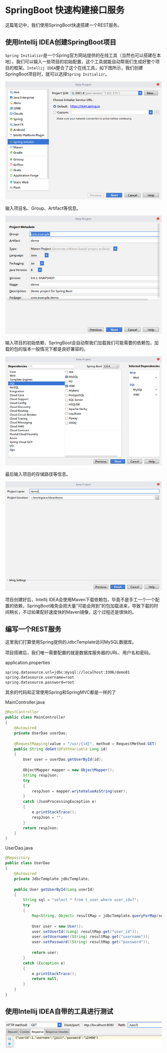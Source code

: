# SpringBoot 快速构建接口服务

这篇笔记中，我们使用SpringBoot快速搭建一个REST服务。

## 使用Intellij IDEA创建SpringBoot项目

`Spring Initializr`是一个Spring官方网站提供的在线工具（当然也可以搭建在本地），我们可以输入一些项目的初始配置，这个工具就能自动帮我们生成好整个项目的框架。`Intellij IDEA`整合了这个在线工具，如下图所示，我们创建SpringBoot项目时，就可以选择`Spring Initializr`。

![](res/1.png)

输入项目名、Group、Artifact等信息。

![](res/2.png)

输入项目的初始依赖，SpringBoot会自动帮我们加载我们可能需要的依赖包，加载的包的版本一般情况下都是良好兼容的。

![](res/3.png)

最后输入项目的存储路径等信息。

![](res/4.png)

项目创建好后，Intellij IDEA会使用Maven下载依赖包，毕竟不是手工一个一个配置的依赖，SpringBoot难免会把大量“可能会用到”的包加载进来，导致下载的时间稍长，不过如果配好速度快的Maven镜像，这个过程还是很快的。

## 编写一个REST服务

这里我们打算使用Spring提供的JdbcTemplate访问MySQL数据库。

项目搭建后，我们唯一需要配置的就是数据库服务器的URL、用户名和密码。

application.properties
```
spring.datasource.url=jdbc:mysql://localhost:3306/demo01
spring.datasource.username=root
spring.datasource.password=root
```

其余的代码和正常使用Spring和SpringMVC都是一样的了

MainController.java
```java
@RestController
public class MainController
{
	@Autowired
	private UserDao userDao;

	@RequestMapping(value = "/usr/{id}", method = RequestMethod.GET)
	public String doGet(@PathVariable Long id)
	{
		User user = userDao.getUserById(id);

		ObjectMapper mapper = new ObjectMapper();
		String respJson;
		try
		{
			respJson = mapper.writeValueAsString(user);
		}
		catch (JsonProcessingException e)
		{
			e.printStackTrace();
			respJson = "";
		}
		return respJson;
	}
}
```

UserDao.java
```java
@Repository
public class UserDao
{
	@Autowired
	private JdbcTemplate jdbcTemplate;

	public User getUserById(Long userId)
	{
		String sql = "select * from t_user where user_id=?";
		try
		{
			Map<String, Object> resultMap = jdbcTemplate.queryForMap(sql, userId);

			User user = new User();
			user.setUserId((Long) resultMap.get("user_id"));
			user.setUsername((String) resultMap.get("username"));
			user.setPassword((String) resultMap.get("password"));

			return user;
		}
		catch (Exception e)
		{
			e.printStackTrace();
			return null;
		}
	}
}
```

## 使用Intellij IDEA自带的工具进行测试

![](res/5.png)
